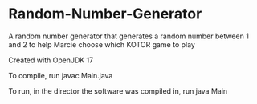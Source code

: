 # Random-Number-Generator
A random number generator that generates a random number between 1 and 2 to help Marcie choose which KOTOR game to play

Created with OpenJDK 17

To compile, run
javac Main.java

To run, in the director the software was compiled in, run
java Main
